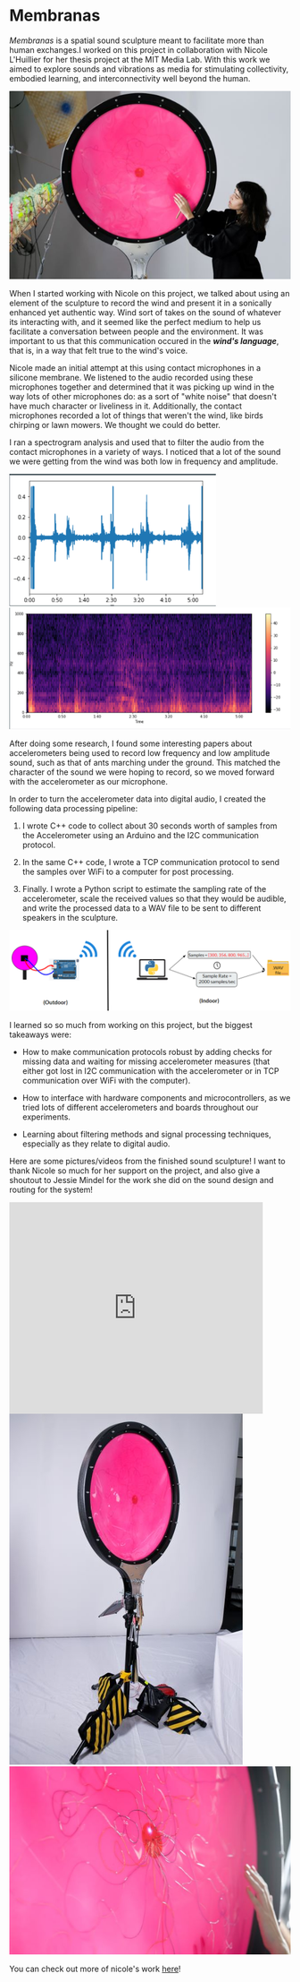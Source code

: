 
# Membranas

*Membranas* is a spatial sound sculpture meant to facilitate more than human exchanges.I worked on this project in collaboration with Nicole L'Huillier for her thesis project at the MIT Media Lab. With this work we aimed to explore sounds and vibrations as media for stimulating collectivity, embodied learning, and interconnectivity well beyond the human.

<div>
<img src="./../membranas/membrana_2.jpg" alt="Membrana 1">
</div>


When I started working with Nicole on this project, we talked about using an element of the sculpture to record the wind and present it in a sonically enhanced yet authentic way. Wind sort of takes on the sound of whatever its interacting with, and it seemed like the perfect medium to help us facilitate a conversation between people and the environment. It was important to us that this communication occured in the ***wind's language***, that is, in a way that felt true to the wind's voice. 

Nicole made an initial attempt at this using contact microphones in a silicone membrane. We listened to the audio recorded using these microphones together and determined that it was picking up wind in the way lots of other microphones do: as a sort of "white noise" that doesn't have much character or liveliness in it. Additionally, the contact microphones recorded a lot of things that weren't the wind, like birds chirping or lawn mowers. We thought we could do better.

I ran a spectrogram analysis and used that to filter the audio from the contact microphones in a variety of ways. I noticed that a lot of the sound we were getting from the wind was both low in frequency and amplitude. 

<div>
<img src="./../membranas/wind_1.png" alt="Time series">
</div>

<div>
<img src="./../membranas/wind_spec.png" alt="Spectrogram">
</div>



After doing some research, I found some interesting papers about accelerometers being used to record low frequency and low amplitude sound, such as that of ants marching under the ground. This matched the character of the sound we were hoping to record, so we moved forward with the accelerometer as our microphone. 



In order to turn the accelerometer data into digital audio, I created the following data processing pipeline:

1) I wrote C++ code to collect about 30 seconds worth of samples from the Accelerometer using an Arduino and the I2C communication protocol. 

2) In the same C++ code, I wrote a TCP communication protocol to send the samples over WiFi to a computer for post processing. 

3) Finally. I wrote a Python script to estimate the sampling rate of the accelerometer, scale the received values so that they would be audible, and write the processed data to a WAV file to be sent to different speakers in the sculpture. 

<div>
<img src="./../membranas/accel_process.png" alt="Accel Process">
</div>




I learned so so much from working on this project, but the biggest takeaways were:


-  How to make communication protocols robust by adding checks for missing data and waiting for missing accelerometer measures (that either got lost in I2C communication with the accelerometer or in TCP communication over WiFi with the computer).

- How to interface with hardware components and microcontrollers, as we tried lots of different accelerometers and boards throughout our experiments. 

- Learning about filtering methods and signal processing techniques, especially as they relate to digital audio.

Here are some pictures/videos from the finished sound sculpture! I want to thank Nicole so much for her support on the project, and also give a shoutout to Jessie Mindel for the work she did on the sound design and routing for the system!

<div style="padding:75% 0 0 0;position:relative;width:90%;"><iframe src="https://player.vimeo.com/video/818163062?h=612a4798de&amp;badge=0&amp;autopause=0&amp;player_id=0&amp;app_id=58479" frameborder="0" allow="autoplay; fullscreen; picture-in-picture" allowfullscreen style="position:absolute;top:0;left:0;width:100%;height:100%;" title="membranas_vid.mp4"></iframe></div><script src="https://player.vimeo.com/api/player.js"></script>


<div>
<img src="./../membranas/membrana_1.jpg" alt="Membrana 1">
</div>

<div>
<img src="./../membranas/membrana_3.jpg" alt="Membrana 3">
</div>


You can check out more of nicole's work [here](https://nicolelhuillier.com/)!


